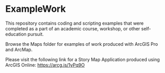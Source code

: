 # ExampleWork

This repository contains coding and scripting examples that were completed as a part of an academic course, workshop, or other self-education pursuit.

Browse the Maps folder for examples of work produced with ArcGIS Pro and ArcMap.

Please visit the following link for a Story Map Application produced using ArcGIS Online: https://arcg.is/1yPq9O
